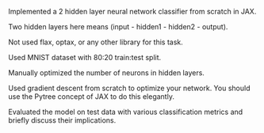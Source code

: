 Implemented a 2 hidden layer neural network classifier from scratch in JAX.
<p>Two hidden layers here means (input - hidden1 - hidden2 - output).</p>
<p>Not used flax, optax, or any other library for this task.</p>
<p>Used MNIST dataset with 80:20 train:test split.</p>
<p>Manually optimized the number of neurons in hidden layers.</p>
<p>Used gradient descent from scratch to optimize your network. You should use the Pytree concept of JAX to do this elegantly.</p>
<p>Evaluated the model on test data with various classification metrics and briefly discuss their implications.</p>
